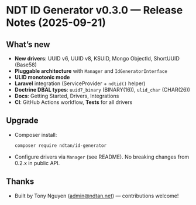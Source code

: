 # NDT ID Generator v0.3.0 — Release Notes (2025-09-21)

## What’s new
- **New drivers**: UUID v6, UUID v8, KSUID, Mongo ObjectId, ShortUUID (Base58)
- **Pluggable architecture** with `Manager` and `IdGeneratorInterface`
- **ULID monotonic mode**
- **Laravel** integration (ServiceProvider + `ndtid()` helper)
- **Doctrine DBAL types**: `uuid7_binary` (BINARY(16)), `ulid_char` (CHAR(26))
- **Docs**: Getting Started, Drivers, Integrations
- **CI**: GitHub Actions workflow, **Tests** for all drivers

## Upgrade
- Composer install:
  ```bash
  composer require ndtan/id-generator
  ```
- Configure drivers via `Manager` (see README). No breaking changes from 0.2.x in public API.

## Thanks
- Built by Tony Nguyen (admin@ndtan.net) — contributions welcome!
